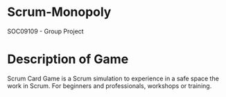 # Scrum-Monopoly
SOC09109 - Group Project
# Description of Game
Scrum Card Game is a Scrum simulation to experience in a safe space the work in Scrum. 
For beginners and professionals, workshops or training.